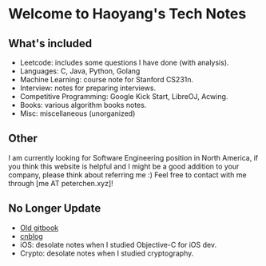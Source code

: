# Welcome to Haoyang's Tech Notes

## What's included
* Leetcode: includes some questions I have done (with analysis).
* Languages: C, Java, Python, Golang
* Machine Learning: course note for Stanford CS231n.
* Interview: notes for preparing interviews.
* Competitive Programming: Google Kick Start, LibreOJ, Acwing.
* Books: various algorithm books notes.
* Misc: miscellaneous (unorganized)

## Other

I am currently looking for Software Engineering position in North America, if you think this website is helpful and I might be a good addition to your company, please think about referring me :)
Feel free to contact with me through [me AT peterchen.xyz]!

## No Longer Update
* [Old gitbook](https://advpetc-algorithm.gitbook.io/notes/)
* [cnblog](https://www.cnblogs.com/goldenticket)
* iOS: desolate notes when I studied Objective-C for iOS dev.
* Crypto: desolate notes when I studied cryptography.

